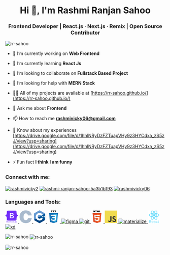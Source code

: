 <h1 align="center">Hi 👋, I'm Rashmi Ranjan Sahoo</h1>
<h3 align="center">Frontend Developer | React.js · Next.js · Remix | Open Source Contributor</h3>

<p align="left"> <img src="https://komarev.com/ghpvc/?username=rr-sahoo&label=Profile%20views&color=0e75b6&style=flat" alt="rr-sahoo" /> </p>

- 🔭 I’m currently working on **Web Frontend**

- 🌱 I’m currently learning **React Js**

- 👯 I’m looking to collaborate on **Fullstack Based Project**

- 🤝 I’m looking for help with **MERN Stack**

- 👨‍💻 All of my projects are available at [https://rr-sahoo.github.io/](https://rr-sahoo.github.io/)

- 💬 Ask me about **Frontend**

- 📫 How to reach me **rashmivicky06@gmail.com**

- 📄 Know about my experiences [https://drive.google.com/file/d/1hhlNRyDzFZTuapVHy9z3HYCdxa_zS5zJ/view?usp=sharing](https://drive.google.com/file/d/1hhlNRyDzFZTuapVHy9z3HYCdxa_zS5zJ/view?usp=sharing)

- ⚡ Fun fact **I think I am funny**

<h3 align="left">Connect with me:</h3>
<p align="left">
<a href="https://twitter.com/rashmivicky2" target="blank"><img align="center" src="https://raw.githubusercontent.com/rahuldkjain/github-profile-readme-generator/master/src/images/icons/Social/twitter.svg" alt="rashmivicky2" height="30" width="40" /></a>
<a href="https://linkedin.com/in/rashmi-ranjan-sahoo-5a3b1b193" target="blank"><img align="center" src="https://raw.githubusercontent.com/rahuldkjain/github-profile-readme-generator/master/src/images/icons/Social/linked-in-alt.svg" alt="rashmi-ranjan-sahoo-5a3b1b193" height="30" width="40" /></a>
<a href="https://www.hackerrank.com/rashmivicky06" target="blank"><img align="center" src="https://raw.githubusercontent.com/rahuldkjain/github-profile-readme-generator/master/src/images/icons/Social/hackerrank.svg" alt="rashmivicky06" height="30" width="40" /></a>
</p>

<h3 align="left">Languages and Tools:</h3>
<p align="left"> <a href="https://getbootstrap.com" target="_blank"> <img src="https://raw.githubusercontent.com/devicons/devicon/master/icons/bootstrap/bootstrap-plain-wordmark.svg" alt="bootstrap" width="40" height="40"/> </a> <a href="https://www.cprogramming.com/" target="_blank"> <img src="https://raw.githubusercontent.com/devicons/devicon/master/icons/c/c-original.svg" alt="c" width="40" height="40"/> </a> <a href="https://www.w3schools.com/cpp/" target="_blank"> <img src="https://raw.githubusercontent.com/devicons/devicon/master/icons/cplusplus/cplusplus-original.svg" alt="cplusplus" width="40" height="40"/> </a> <a href="https://www.w3schools.com/css/" target="_blank"> <img src="https://raw.githubusercontent.com/devicons/devicon/master/icons/css3/css3-original-wordmark.svg" alt="css3" width="40" height="40"/> </a> <a href="https://www.figma.com/" target="_blank"> <img src="https://www.vectorlogo.zone/logos/figma/figma-icon.svg" alt="figma" width="40" height="40"/> </a> <a href="https://git-scm.com/" target="_blank"> <img src="https://www.vectorlogo.zone/logos/git-scm/git-scm-icon.svg" alt="git" width="40" height="40"/> </a> <a href="https://www.w3.org/html/" target="_blank"> <img src="https://raw.githubusercontent.com/devicons/devicon/master/icons/html5/html5-original-wordmark.svg" alt="html5" width="40" height="40"/> </a> <a href="https://developer.mozilla.org/en-US/docs/Web/JavaScript" target="_blank"> <img src="https://raw.githubusercontent.com/devicons/devicon/master/icons/javascript/javascript-original.svg" alt="javascript" width="40" height="40"/> </a> <a href="https://materializecss.com/" target="_blank"> <img src="https://raw.githubusercontent.com/prplx/svg-logos/5585531d45d294869c4eaab4d7cf2e9c167710a9/svg/materialize.svg" alt="materialize" width="40" height="40"/> </a> <a href="https://reactjs.org/" target="_blank"> <img src="https://raw.githubusercontent.com/devicons/devicon/master/icons/react/react-original-wordmark.svg" alt="react" width="40" height="40"/> </a> <a href="https://www.adobe.com/products/xd.html" target="_blank"> <img src="https://cdn.worldvectorlogo.com/logos/adobe-xd.svg" alt="xd" width="40" height="40"/> </a> </p>

<p><img align="left" src="https://github-readme-stats.vercel.app/api/top-langs?username=rr-sahoo&show_icons=true&locale=en&layout=compact" alt="rr-sahoo" /></p>

<p>&nbsp;<img align="center" src="https://github-readme-stats.vercel.app/api?username=rr-sahoo&show_icons=true&locale=en" alt="rr-sahoo" /></p>

<p><img align="center" src="https://github-readme-streak-stats.herokuapp.com/?user=rr-sahoo&" alt="rr-sahoo" /></p>

